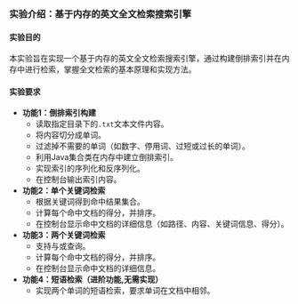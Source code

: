 ### 实验介绍：基于内存的英文全文检索搜索引擎

#### 实验目的
本实验旨在实现一个基于内存的英文全文检索搜索引擎，通过构建倒排索引并在内存中进行检索，掌握全文检索的基本原理和实现方法。

#### 实验要求
   - **功能1：倒排索引构建**
     - 读取指定目录下的`.txt`文本文件内容。
     - 将内容切分成单词。
     - 过滤掉不需要的单词（如数字、停用词、过短或过长的单词）。
     - 利用Java集合类在内存中建立倒排索引。
     - 实现索引的序列化和反序列化。
     - 在控制台输出索引内容。
   - **功能2：单个关键词检索**
     - 根据关键词得到命中结果集合。
     - 计算每个命中文档的得分，并排序。
     - 在控制台显示命中文档的详细信息（如路径、内容、关键词信息、得分）。
   - **功能3：两个关键词检索**
     - 支持与或查询。
     - 计算每个命中文档的得分，并排序。
     - 在控制台显示命中文档的详细信息。
   - **功能4：短语检索（进阶功能,无需实现）**
     - 实现两个单词的短语检索，要求单词在文档中相邻。
